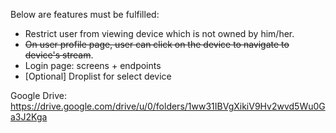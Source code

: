 Below are features must be fulfilled:
- Restrict user from viewing device which is not owned by him/her.
- ~~On user profile page, user can click on the device to navigate to device's stream~~.
- Login page: screens + endpoints
- [Optional] Droplist for select device

Google Drive: https://drive.google.com/drive/u/0/folders/1ww31IBVgXikiV9Hv2wvd5Wu0Ga3J2Kga
